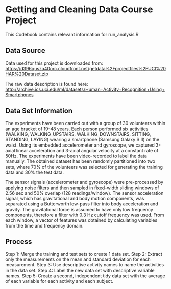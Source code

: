 # Getting and Cleaning Data Course Project

This Codebook contains relevant information for run_analysis.R

## Data Source

Data used for this project is downloaded from: https://d396qusza40orc.cloudfront.net/getdata%2Fprojectfiles%2FUCI%20HAR%20Dataset.zip

The raw data description is found here: http://archive.ics.uci.edu/ml/datasets/Human+Activity+Recognition+Using+Smartphones

## Data Set Information

The experiments have been carried out with a group of 30 volunteers within an age bracket of 19-48 years. Each person performed six activities (WALKING, WALKING_UPSTAIRS, WALKING_DOWNSTAIRS, SITTING, STANDING, LAYING) wearing a smartphone (Samsung Galaxy S II) on the waist. Using its embedded accelerometer and gyroscope, we captured 3-axial linear acceleration and 3-axial angular velocity at a constant rate of 50Hz. The experiments have been video-recorded to label the data manually. The obtained dataset has been randomly partitioned into two sets, where 70% of the volunteers was selected for generating the training data and 30% the test data. 

The sensor signals (accelerometer and gyroscope) were pre-processed by applying noise filters and then sampled in fixed-width sliding windows of 2.56 sec and 50% overlap (128 readings/window). The sensor acceleration signal, which has gravitational and body motion components, was separated using a Butterworth low-pass filter into body acceleration and gravity. The gravitational force is assumed to have only low frequency components, therefore a filter with 0.3 Hz cutoff frequency was used. From each window, a vector of features was obtained by calculating variables from the time and frequency domain.

## Process
Step 1: Merge the training and test sets to create 1 data set. 
Step 2: Extract only the measurements on the mean and standard deviation for each measurement. 
Step 3: Use descriptive activity names to name the activities in the data set. 
Step 4: Label the new data set with descriptive variable names. 
Step 5: Create a second, independent tidy data set with the average of each variable for each activity and each subject. 
